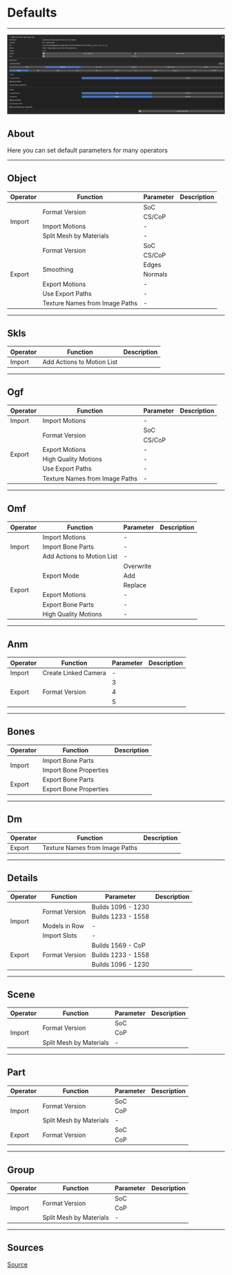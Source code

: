 # Defaults

___

![defaults centered](assets/images/Defaults.png)

## About

Here you can set default parameters for many operators

___

## Object

<table><thead>
  <tr>
    <th>Operator</th>
    <th>Function</th>
    <th>Parameter</th>
    <th>Description</th>
  </tr></thead>
<tbody>
  <tr>
    <td rowspan="4">Import</td>
    <td rowspan="2">Format Version</td>
    <td>SoC</td>
    <td></td>
  </tr>
  <tr>
    <td>CS/CoP</td>
    <td></td>
  </tr>
  <tr>
    <td>Import Motions</td>
    <td>-</td>
    <td></td>
  </tr>
  <tr>
    <td>Split Mesh by Materials</td>
    <td>-</td>
    <td></td>
  </tr>
  <tr>
    <td rowspan="7">Export</td>
    <td rowspan="2">Format Version</td>
    <td>SoC</td>
    <td></td>
  </tr>
  <tr>
    <td>CS/CoP</td>
    <td></td>
  </tr>
  <tr>
    <td rowspan="2">Smoothing</td>
    <td>Edges</td>
    <td></td>
  </tr>
  <tr>
    <td>Normals</td>
    <td></td>
  </tr>
  <tr>
    <td>Export Motions</td>
    <td>-</td>
    <td></td>
  </tr>
  <tr>
    <td>Use Export Paths</td>
    <td>-</td>
    <td></td>
  </tr>
  <tr>
    <td>Texture Names from Image Paths</td>
    <td>-</td>
    <td></td>
  </tr>
</tbody>
</table>

___

## Skls

<table><thead>
  <tr>
    <th>Operator</th>
    <th>Function</th>
    <th>Description</th>
  </tr></thead>
<tbody>
  <tr>
    <td>Import</td>
    <td>Add Actions to Motion List</td>
    <td></td>
  </tr>
</tbody>
</table>

___

## Ogf

<table><thead>
  <tr>
    <th>Operator</th>
    <th>Function</th>
    <th>Parameter</th>
    <th>Description</th>
  </tr></thead>
<tbody>
  <tr>
    <td>Import</td>
    <td>Import Motions</td>
    <td>-</td>
    <td></td>
  </tr>
  <tr>
    <td rowspan="6">Export</td>
    <td rowspan="2">Format Version</td>
    <td>SoC</td>
    <td></td>
  </tr>
  <tr>
    <td>CS/CoP</td>
    <td></td>
  </tr>
  <tr>
    <td>Export Motions</td>
    <td>-</td>
    <td></td>
  </tr>
  <tr>
    <td>High Quality Motions</td>
    <td>-</td>
    <td></td>
  </tr>
  <tr>
    <td>Use Export Paths</td>
    <td>-</td>
    <td></td>
  </tr>
  <tr>
    <td>Texture Names from Image Paths</td>
    <td>-</td>
    <td></td>
  </tr>
</tbody>
</table>

___

## Omf

<table><thead>
  <tr>
    <th>Operator</th>
    <th>Function</th>
    <th>Parameter</th>
    <th>Description</th>
  </tr></thead>
<tbody>
  <tr>
    <td rowspan="3">Import</td>
    <td>Import Motions</td>
    <td>-</td>
    <td></td>
  </tr>
  <tr>
    <td>Import Bone Parts</td>
    <td>-</td>
    <td></td>
  </tr>
  <tr>
    <td>Add Actions to Motion List</td>
    <td>-</td>
    <td></td>
  </tr>
  <tr>
    <td rowspan="6">Export</td>
    <td rowspan="3">Export Mode</td>
    <td>Overwrite</td>
    <td></td>
  </tr>
  <tr>
    <td>Add</td>
    <td></td>
  </tr>
  <tr>
    <td>Replace</td>
    <td></td>
  </tr>
  <tr>
    <td>Export Motions</td>
    <td>-</td>
    <td></td>
  </tr>
  <tr>
    <td>Export Bone Parts</td>
    <td>-</td>
    <td></td>
  </tr>
  <tr>
    <td>High Quality Motions</td>
    <td>-</td>
    <td></td>
  </tr>
</tbody>
</table>

___

## Anm

<table><thead>
  <tr>
    <th>Operator</th>
    <th>Function</th>
    <th>Parameter</th>
    <th>Description</th>
  </tr></thead>
<tbody>
  <tr>
    <td>Import</td>
    <td>Create Linked Camera</td>
    <td>-</td>
    <td></td>
  </tr>
  <tr>
    <td rowspan="3">Export</td>
    <td rowspan="3">Format Version</td>
    <td>3</td>
    <td></td>
  </tr>
  <tr>
    <td>4</td>
    <td></td>
  </tr>
  <tr>
    <td>5</td>
    <td></td>
  </tr>
</tbody>
</table>

___

## Bones

<table><thead>
  <tr>
    <th>Operator</th>
    <th>Function</th>
    <th>Description</th>
  </tr></thead>
<tbody>
  <tr>
    <td rowspan="2">Import</td>
    <td>Import Bone Parts</td>
    <td></td>
  </tr>
  <tr>
    <td>Import Bone Properties</td>
    <td></td>
  </tr>
  <tr>
    <td rowspan="2">Export</td>
    <td>Export Bone Parts</td>
    <td></td>
  </tr>
  <tr>
    <td>Export Bone Properties</td>
    <td></td>
  </tr>
</tbody>
</table>

___

## Dm

<table><thead>
  <tr>
    <th>Operator</th>
    <th>Function</th>
    <th>Description</th>
  </tr></thead>
<tbody>
  <tr>
    <td>Export</td>
    <td>Texture Names from Image Paths</td>
    <td></td>
  </tr>
</tbody>
</table>

___

## Details

<table><thead>
  <tr>
    <th>Operator</th>
    <th>Function</th>
    <th>Parameter</th>
    <th>Description</th>
  </tr></thead>
<tbody>
  <tr>
    <td rowspan="4">Import</td>
    <td rowspan="2">Format Version</td>
    <td>Builds 1096 - 1230</td>
    <td></td>
  </tr>
  <tr>
    <td>Builds 1233 - 1558</td>
    <td></td>
  </tr>
  <tr>
    <td>Models in Row</td>
    <td>-</td>
    <td></td>
  </tr>
  <tr>
    <td>Import Slots</td>
    <td>-</td>
    <td></td>
  </tr>
  <tr>
    <td rowspan="3">Export</td>
    <td rowspan="3">Format Version</td>
    <td>Builds 1569 - CoP</td>
    <td></td>
  </tr>
  <tr>
    <td>Builds 1233 - 1558</td>
    <td></td>
  </tr>
  <tr>
    <td>Builds 1096 - 1230</td>
    <td></td>
  </tr>
</tbody>
</table>

___

## Scene

<table><thead>
  <tr>
    <th>Operator</th>
    <th>Function</th>
    <th>Parameter</th>
    <th>Description</th>
  </tr></thead>
<tbody>
  <tr>
    <td rowspan="3">Import</td>
    <td rowspan="2">Format Version</td>
    <td>SoC</td>
    <td></td>
  </tr>
  <tr>
    <td>CoP</td>
    <td></td>
  </tr>
  <tr>
    <td>Split Mesh by Materials</td>
    <td>-</td>
    <td></td>
  </tr>
</tbody>
</table>

___

## Part

<table><thead>
  <tr>
    <th>Operator</th>
    <th>Function</th>
    <th>Parameter</th>
    <th>Description</th>
  </tr></thead>
<tbody>
  <tr>
    <td rowspan="3">Import</td>
    <td rowspan="2">Format Version</td>
    <td>SoC</td>
    <td></td>
  </tr>
  <tr>
    <td>CoP</td>
    <td></td>
  </tr>
  <tr>
    <td>Split Mesh by Materials</td>
    <td>-</td>
    <td></td>
  </tr>
  <tr>
    <td rowspan="2">Export</td>
    <td rowspan="2">Format Version</td>
    <td>SoC</td>
    <td></td>
  </tr>
  <tr>
    <td>CoP</td>
    <td></td>
  </tr>
</tbody>
</table>

___

## Group

<table><thead>
  <tr>
    <th>Operator</th>
    <th>Function</th>
    <th>Parameter</th>
    <th>Description</th>
  </tr></thead>
<tbody>
  <tr>
    <td rowspan="3">Import</td>
    <td rowspan="2">Format Version</td>
    <td>SoC</td>
    <td></td>
  </tr>
  <tr>
    <td>CoP</td>
    <td></td>
  </tr>
  <tr>
    <td>Split Mesh by Materials</td>
    <td>-</td>
    <td></td>
  </tr>
</tbody>
</table>

___

## Sources

[Source](https://github.com/PavelBlend/blender-xray/wiki/Preferences-Defaults)
